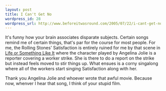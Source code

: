 ```yaml
--- 
layout: post
title: I Can't Get No
wordpress_id: 28
wordpress_url: http://www.beforeitwasround.com/2005/07/22/i-cant-get-no/
---
```

It's funny how your brain associates disparate subjects. Certain songs remind me of certain things, that's par for the course for most people. For me, the Rolling Stones' Satisfaction is entirely ruined for me by that scene in <a title="awful movie" href="http://imdb.com/title/tt0282687/">Life or Something Like It</a> where the character played by Angelina Jolie is a reporter covering a worker strike. She is there to do a report on the strike but instead feels moved to stir things up. What ensues is a corny singalong where all of the workers start singing Satisfaction along with her.

Thank you Angelina Jolie and whoever wrote that awful movie. Because now, whenver I hear that song, I think of your stupid film.

